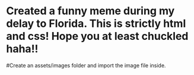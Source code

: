 # Created a funny meme during my delay to Florida. This is strictly html and css! Hope you at least chuckled haha!!
#Create an assets/images folder and import the image file inside.
